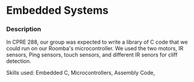 # Embedded Systems

### Description

In CPRE 288, our group was expected to write a library of C code that we could run on our Roomba's microcontroller. We used the two motors, IR sensors, Ping sensors, touch sensors, and different IR senors for cliff detection. 

Skills used: Embedded C, Microcontrollers, Assembly Code, 

